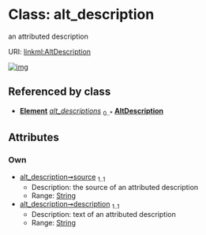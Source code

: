 
# Class: alt_description


an attributed description

URI: [linkml:AltDescription](https://w3id.org/linkml/AltDescription)


[![img](https://yuml.me/diagram/nofunky;dir:TB/class/[Element],[Element]++-%20alt_descriptions%200..*>[AltDescription&#124;source(pk):string;description:string],[PermissibleValue]++-%20alt_descriptions%200..*>[AltDescription],[PermissibleValue])](https://yuml.me/diagram/nofunky;dir:TB/class/[Element],[Element]++-%20alt_descriptions%200..*>[AltDescription&#124;source(pk):string;description:string],[PermissibleValue]++-%20alt_descriptions%200..*>[AltDescription],[PermissibleValue])

## Referenced by class

 *  **[Element](Element.md)** *[alt_descriptions](alt_descriptions.md)*  <sub>0..\*</sub>  **[AltDescription](AltDescription.md)**

## Attributes


### Own

 * [alt_description➞source](alt_description_source.md)  <sub>1..1</sub>
     * Description: the source of an attributed description
     * Range: [String](types/String.md)
 * [alt_description➞description](alt_description_text.md)  <sub>1..1</sub>
     * Description: text of an attributed description
     * Range: [String](types/String.md)
